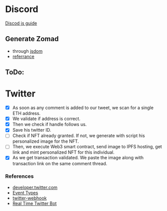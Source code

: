 # Discord

[Discod js guide](https://discordjs.guide/)

## Generate Zomad

- through [jsdom](https://www.npmjs.com/package/jsdom)
- [referrance](https://github.com/pwichmann/SVG_on_nodeJS)

## ToDo:

# Twitter

- [x] As soon as any comment is added to our tweet, we scan for a single ETH address.
- [x] We validate if address is correct.
- [x] Then we check if handle follows us.
- [x] Save his twitter ID.
- [ ] Check if NFT already granted. If not, we generate with script his personalized image for the NFT.
- [ ] Then, we execute Web3 smart contract, send image to IPFS hosting, get link and mint personalized NFT for this individual.
- [x] As we get transaction validated. We paste the image along with transaction link on the same comment thread.

### References

- [developer.twitter.com](https://developer.twitter.com/en/docs/tutorials/how-to-build-a-complete-twitter-autoresponder-autohook)
- [Event Types](https://stackoverflow.com/questions/61451068/twitter-account-activity-api-webhook-how-to-determine-which-type-of-event-occu)
- [twitter-webhook](https://hevodata.com/learn/twitter-webhook/#s4)
- [Real Time Twitter Bot](https://towardsdatascience.com/building-a-real-time-twitter-bot-that-replies-with-media-e353fff1c395)
